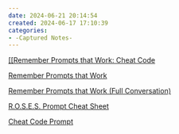 ```yaml
---
date: 2024-06-21 20:14:54
created: 2024-06-17 17:10:39
categories:
- -Captured Notes-
---
```


[\[\[Remember Prompts that Work: Cheat Code](%5B%5BRemember%20Prompts%20that%20Work%20Cheat%20Code.md)

[Remember Prompts that Work](Remember%20Prompts%20that%20Work.md)

[Remember Prompts that Work (Full Conversation)](Remember%20Prompts%20that%20Work%C2%A0\(Full%20Conversation\).md)

[R.O.S.E.S. Prompt Cheat Sheet](R.O.S.E.S.%20Prompt%20Cheat%20Sheet.md)

[Cheat Code Prompt](Cheat%20Code%20Prompt.md)